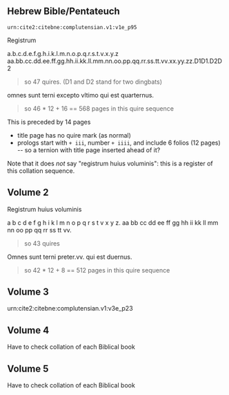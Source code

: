 

## Hebrew Bible/Pentateuch

`urn:cite2:citebne:complutensian.v1:v1e_p95` 

Registrum

a.b.c.d.e.f.g.h.i.k.l.m.n.o.p.q.r.s.t.v.x.y.z
aa.bb.cc.dd.ee.ff.gg.hh.ii.kk.ll.mm.nn.oo.pp.qq.rr.ss.tt.vv.xx.yy.zz.D1D1.D2D2

> so 47 quires. (D1 and D2 stand for two dingbats)

omnes sunt terni excepto vltimo qui est quarternus.


> so 46 * 12 + 16 == 568 pages in this quire sequence


This is preceded by 14 pages

- title page has no quire mark (as normal)
- prologs start with `+ iii`, number `+ iiii`, and include 6 folios (12 pages) -- so a ternion with title page inserted ahead of it?

Note that it does *not* say "registrum huius voluminis": this is a register of this collation sequence.

## Volume 2

Registrum huius voluminis

a b c d e f g h i k l m n o p q r s t v x y z. aa bb cc dd ee ff gg hh ii kk ll mm nn oo pp qq rr ss tt vv.


> so  43 quires


Omnes sunt terni preter.vv. qui est duernus.

> so 42 * 12 + 8 == 512 pages in this quire sequence


## Volume 3

urn:cite2:citebne:complutensian.v1:v3e_p23

## Volume 4

Have to check collation of each Biblical book


## Volume 5

Have to check collation of each Biblical book